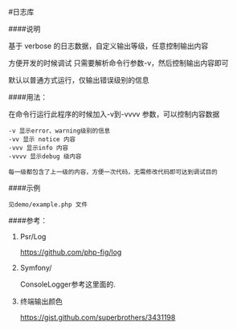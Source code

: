 #日志库

####说明

基于 verbose 的日志数据，自定义输出等级，任意控制输出内容

方便开发的时候调试 只需要解析命令行参数-v，然后控制输出内容即可

默认以普通方式运行，仅输出错误级别的信息

####用法：

在命令行运行此程序的时候加入-v到-vvvv 参数，可以控制内容数据

	-v 显示error、warning级别的信息
	-vv 显示 notice 内容
	-vvv 显示info 内容
	-vvvv 显示debug 级内容
	
	每一级都包含了上一级的内容，方便一次代码，无需修改代码即可达到调试目的

####示例

	见demo/example.php 文件

####参考：

1. Psr/Log

	https://github.com/php-fig/log

2. Symfony/

	ConsoleLogger参考这里面的.

2. 终端输出颜色

	https://gist.github.com/superbrothers/3431198